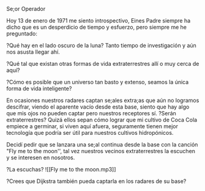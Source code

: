 Se;or Operador

Hoy 13 de enero de 1971 me siento introspectivo, Eines Padre siempre ha dicho que es un desperdicio de tiempo y esfuerzo, pero siempre me he preguntado: 

?Qué hay en el lado oscuro de la luna? Tanto tiempo de investigación y aún nos asusta llegar ahí. 

?Qué tal que existan otras formas de vida extraterrestres allí o muy cerca de aquí?

?Cómo es posible que un universo tan basto y extenso, seamos la única forma de vida inteligente? 

En ocasiones nuestros radares captan se;ales extra;as que aún no logramos descifrar, viendo el aparente vacío desde esta base, siento que hay algo que mis ojos no pueden captar pero nuestros receptores sí. ?Serán extraterrestres? Quizá ellos sepan cómo lograr que mi cultivo de Coca Cola empiece a germinar, si viven aquí afuera, seguramente tienen mejor tecnología que podría ser útil para nuestros cultivos hidropónicos. 

Decidí pedir que se lanzara una se;al continua desde la base con la canción "Fly me to the moon'', tal vez nuestros vecinos extraterrestres la escuchen y se interesen en nosotros. 

?La escuchas?
![[Fly me to the moon.mp3]]

?Crees que Dijkstra también pueda captarla en los radares de su base?
